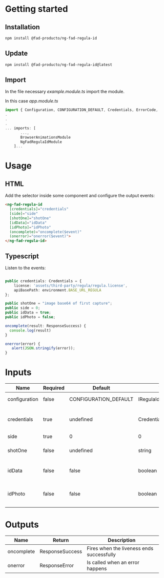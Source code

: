 # Getting started

## Installation

``` bash
npm install @fad-producto/ng-fad-regula-id
```

## Update
``` bash
npm install @fad-producto/ng-fad-regula-id@latest
```

## Import

In the file necessary *example.module.ts* import the module.

In this case  *app.module.ts*

``` ts
import { Configuration, CONFIGURATION_DEFAULT, Credentials, ErrorCode, ResponseError, ResponseSuccess, NgFadRegulaIdModule } from '@fad-producto/ng-fad-regula-id';
.
.
.
... imports: [
       ...,
       BrowserAnimationsModule 
       NgFadRegulaIdModule
    ]...
```

# Usage

## HTML


Add the selector inside some component and configure the output events:


``` html
<ng-fad-regula-id
  [credentials]="credentials"
  [side]="side"
  [shotOne]="shotOne"
  [idData]="idData"
  [idPhoto]="idPhoto"
  (oncomplete)="oncomplete($event)"
  (onerror)="onerror($event)">
</ng-fad-regula-id>
```

## Typescript 

Listen to the events:

``` ts

public credentials: Credentials = {
    license: 'assets/third-party/regula/regula.license',
    apiBasePath: environment.BASE_URL_REGULA
};

public shotOne = "image base64 of first capture";
public side = 0;
public idData = true;
public idPhoto = false;

oncomplete(result: ResponseSuccess) {
  console.log(result)
}

onerror(error) {
   alert(JSON.stringify(error));
}

```



# Inputs


| Name           | Required   | Default                 |  Type                  | Description                                            |
| -----------    | ---------- | ----------------------- | ---------------------- | ------------------------------------------------------ |
| configuration  |   false    |   CONFIGURATION_DEFAULT | IRegulaIdConfiguration | Configuration module                                   |
| credentials    |   true     |   undefined             | Credentials            | Route to license file and request api                  |
| side           |   true     |   0                     | 0 | 1                  | Side of image to capture, 0 - Front, 1 - Back          |
| shotOne        |   false    |   undefined             | string                 | Base 64 of first captured image                        |
| idData         |   false    |   false                 | boolean                | Add OCR to the final response                          |
| idPhoto        |   false    |   false                 | boolean                | Image of the face cutout, only works if idData is true |


# Outputs


| Name        | Return          | Description                                |
| ----------- | --------------- | ------------------------------------------ |
| oncomplete  | ResponseSuccess | Fires when the liveness ends successfully  |
| onerror     | ResponseError   | Is called when an error happens            |
